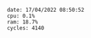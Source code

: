 

                date: 17/04/2022 08:50:52
                cpu: 0.1%
                ram: 18.7%
                cycles: 4140

                         
